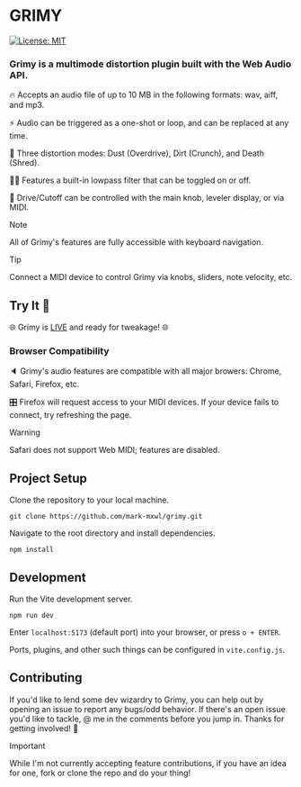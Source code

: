# GRIMY

[![License: MIT](https://img.shields.io/badge/License-MIT-yellow.svg)](https://opensource.org/licenses/MIT)

### Grimy is a multimode distortion plugin built with the Web Audio API.

🔥 Accepts an audio file of up to 10 MB in the following formats: wav, aiff, and mp3.

⚡️ Audio can be triggered as a one-shot or loop, and can be replaced at any time.

🦾 Three distortion modes: Dust (Overdrive), Dirt (Crunch), and Death (Shred).

🐱‍👤 Features a built-in lowpass filter that can be toggled on or off.

👾 Drive/Cutoff can be controlled with the main knob, leveler display, or via MIDI.

> [!NOTE]
> All of Grimy's features are fully accessible with keyboard navigation.

> [!TIP]
> Connect a MIDI device to control Grimy via knobs, sliders, note velocity, etc.

## Try It 🙌

🌐 Grimy is [LIVE](https://grimy.netlify.app/) and ready for tweakage! 🌐

### Browser Compatibility

🔈 Grimy's audio features are compatible with all major browers: Chrome, Safari, Firefox, etc.

🎛 Firefox will request access to your MIDI devices. If your device fails to connect, try refreshing the page.

> [!WARNING]
> Safari does not support Web MIDI; features are disabled.

## Project Setup

Clone the repository to your local machine.

```
git clone https://github.com/mark-mxwl/grimy.git
```

Navigate to the root directory and install dependencies.

```
npm install
```

## Development

Run the Vite development server.

```
npm run dev
```

Enter `localhost:5173` (default port) into your browser, or press `o + ENTER`.

Ports, plugins, and other such things can be configured in `vite.config.js`.

## Contributing

If you'd like to lend some dev wizardry to Grimy, you can help out by opening an issue to report any bugs/odd behavior. If there's an open issue you'd like to tackle, @ me in the comments before you jump in. Thanks for getting involved! 🚀

> [!IMPORTANT]
> While I'm not currently accepting feature contributions, if you have an idea for one, fork or clone the repo and do your thing!
